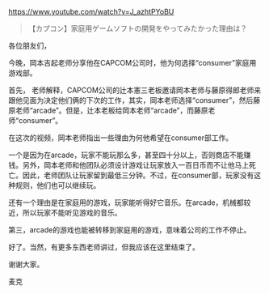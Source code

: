 https://www.youtube.com/watch?v=J_azhtPYoBU

> 【カプコン】家庭用ゲームソフトの開発をやってみたかった理由は？

各位朋友们，

今晚，岡本吉起老师分享他在CAPCOM公司时，他为何选择“consumer”家庭用游戏部。

首先， 老师解释，CAPCOM公司的辻本憲三老板邀请岡本老师与藤原得郎老师来跟他见面为决定他们俩的下次的工作，其实，岡本老师选择“consumer”，然后藤原老师“arcade”。但是，辻本老板给岡本老师“arcade”，而藤原老师“consumer”。

在这次的视频，岡本老师指出一些理由为何他希望在consumer部工作。

一个是因为在arcade，玩家不能玩那么多，甚至四十分以上，否则商店不能赚钱。另外，岡本老师和他团队必须设计游戏让玩家放入一百日币而不让他马上死亡。因此，老师团队让玩家留到最低三分钟。不过，在consumer部，玩家没有这种规则，他们也可以继续玩。

还有一个理由是在家庭用的游戏，玩家能听得好它音乐。在arcade，机械都较近，所以玩家不能听见游戏的音乐。

第三，arcade的游戏也能被转移到家庭用的游戏，意味着公司的工作不停止。

好了。当然，有更多东西老师讲过，但我应该在这里结束了。

谢谢大家。

麦克

